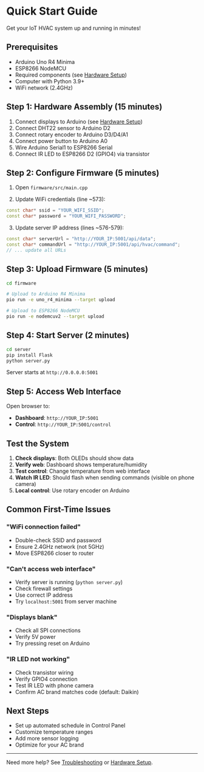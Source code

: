 # Quick Start Guide

Get your IoT HVAC system up and running in minutes!

## Prerequisites

- Arduino Uno R4 Minima
- ESP8266 NodeMCU
- Required components (see [Hardware Setup](docs/HARDWARE_SETUP.md))
- Computer with Python 3.9+
- WiFi network (2.4GHz)

## Step 1: Hardware Assembly (15 minutes)

1. Connect displays to Arduino (see [Hardware Setup](docs/HARDWARE_SETUP.md))
2. Connect DHT22 sensor to Arduino D2
3. Connect rotary encoder to Arduino D3/D4/A1
4. Connect power button to Arduino A0
5. Wire Arduino Serial1 to ESP8266 Serial
6. Connect IR LED to ESP8266 D2 (GPIO4) via transistor

## Step 2: Configure Firmware (5 minutes)

1. Open `firmware/src/main.cpp`

2. Update WiFi credentials (line ~573):
```cpp
const char* ssid = "YOUR_WIFI_SSID";
const char* password = "YOUR_WIFI_PASSWORD";
```

3. Update server IP address (lines ~576-579):
```cpp
const char* serverUrl = "http://YOUR_IP:5001/api/data";
const char* commandUrl = "http://YOUR_IP:5001/api/hvac/command";
// ... update all URLs
```

## Step 3: Upload Firmware (5 minutes)

```bash
cd firmware

# Upload to Arduino R4 Minima
pio run -e uno_r4_minima --target upload

# Upload to ESP8266 NodeMCU  
pio run -e nodemcuv2 --target upload
```

## Step 4: Start Server (2 minutes)

```bash
cd server
pip install Flask
python server.py
```

Server starts at `http://0.0.0.0:5001`

## Step 5: Access Web Interface

Open browser to:
- **Dashboard**: `http://YOUR_IP:5001`
- **Control**: `http://YOUR_IP:5001/control`

## Test the System

1. **Check displays**: Both OLEDs should show data
2. **Verify web**: Dashboard shows temperature/humidity
3. **Test control**: Change temperature from web interface
4. **Watch IR LED**: Should flash when sending commands (visible on phone camera)
5. **Local control**: Use rotary encoder on Arduino

## Common First-Time Issues

### "WiFi connection failed"
- Double-check SSID and password
- Ensure 2.4GHz network (not 5GHz)
- Move ESP8266 closer to router

### "Can't access web interface"
- Verify server is running (`python server.py`)
- Check firewall settings
- Use correct IP address
- Try `localhost:5001` from server machine

### "Displays blank"
- Check all SPI connections
- Verify 5V power
- Try pressing reset on Arduino

### "IR LED not working"
- Check transistor wiring
- Verify GPIO4 connection
- Test IR LED with phone camera
- Confirm AC brand matches code (default: Daikin)

## Next Steps

- Set up automated schedule in Control Panel
- Customize temperature ranges
- Add more sensor logging
- Optimize for your AC brand

---

Need more help? See [Troubleshooting](docs/TROUBLESHOOTING.md) or [Hardware Setup](docs/HARDWARE_SETUP.md).
